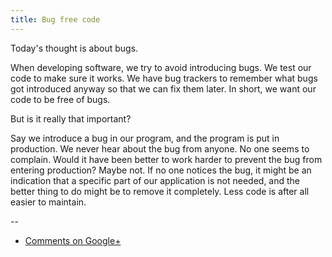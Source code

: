 ```yaml
---
title: Bug free code
---
```


Today's thought is about bugs.

When developing software, we try to avoid introducing bugs. We test our code to
make sure it works. We have bug trackers to remember what bugs got introduced
anyway so that we can fix them later. In short, we want our code to be free of
bugs.

But is it really that important?

Say we introduce a bug in our program, and the program is put in production.
We never hear about the bug from anyone. No one seems to complain. Would it
have been better to work harder to prevent the bug from entering production?
Maybe not. If no one notices the bug, it might be an indication that a specific
part of our application is not needed, and the better thing to do might be to
remove it completely. Less code is after all easier to maintain.

--

* [Comments on Google+](https://plus.google.com/u/0/112175093836850283531/posts/K4NZfne518N)
